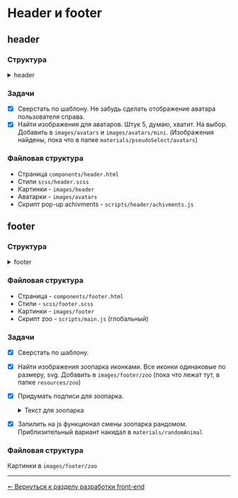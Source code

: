 # Header и footer
## header
### Структура 
<details>
<summary>header</summary>

```
header
  container
    header__inner
      header__logo (php - ссыл на главную)
        header__logo-img
        header__logo-text1
        header__logo-text2
      header__user
        header__user-img (php - смена аватара)
```

</details>

### Задачи
- [x] Сверстать по шаблону.
Не забудь сделать отображение аватара пользователя справа.
- [x] Найти изображения для аватаров. Штук 5, думаю, хватит. На выбор. Добавить в `images/avatars` и `images/avatars/mini`. (Изображения найдены, пока что в папке `materials/pseudoSelect/avatars`)
### Файловая структура
* Страница `components/header.html`
* Стили `scss/header.scss`
* Картинки - `images/header`
* Аватарки - `images/avatars`
* Скрипт pop-up achivments - `scripts/header/achivments.js`

## footer
### Структура
<details>
<summary>footer</summary>

```
footer
  container
    footer__inner
      footer__zoo - (скрипт js)
        footer__zoo-text
          footer__zoo-adjective
          footer__zoo-noun
        footer__zoo-img
```

</details>

### Файловая структура
* Страница - `components/footer.html`
* Стили - `scss/footer.scss`
* Картинки - `images/footer`
* Скрипт zoo - `scripts/main.js` (глобальный)

### Задачи
- [x] Сверстать по шаблону.
- [x] Найти изображения зоопарка иконками. Все иконки одинаковые по размеру, svg. Добавить в `images/footer/zoo` (пока что лежат тут, в папке `resources/zoo`)
- [x] Придумать подписи для зоопарка.
  	<details>
	<summary>Текст для зоопарка</summary>
  Все права защищает:
  	
    1. Всратый...
  	
    2. Упоротый...
  	
    3. Безбашенный...
  	
    4. Бездарный...
  	
    5. Обшторенный...
  	
    6. Отбитый...
  	
    7. Эротичный...
  	
    8. Мракобесный...
  	
    9.  Бездушный...
  	
    10. Цыганский...
  	
    11. Адский...
  	
    12. Клонированный...
  	
    </details>
- [x] Запилить на js функционал смены зоопарка рандомом. Приблизительный вариант накидал в `materials/randomAnimal`
### Файловая структура
Картинки в `images/footer/zoo`
***
[🠔 Вернуться к разделу разработки front-end](https://github.com/KirGenHeart/documentation/blob/main/front-end/front-end-dev.md)